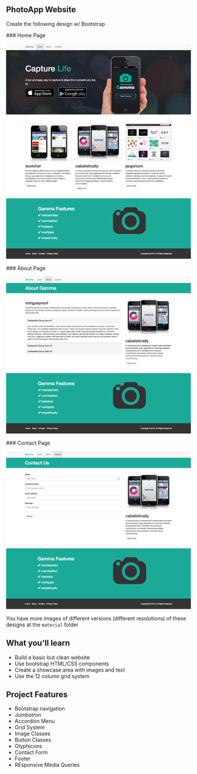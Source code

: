 ## PhotoApp Website

Create the following design w/ Bootstrap 

### Home Page 

![img/home-1400](img/home-1400.png)

### About Page 

![img/about-1400](img/about-1400.png)

### Contact Page 

![img/contact-1400](img/contact-1400.png)

You have more images of different versions (different resolutions) of these designs at the `material` folder

## What you'll learn

- Build a basic but clean website
- Use bootstrap HTML/CSS components
- Create a showcase area with images and text
- Use the 12 column grid system

## Project Features

- Bootstrap navigation
- Jumbotron
- Accordion Menu
- Grid System
- Image Classes
- Button Classes
- Glyphicons
- Contact Form
- Footer
- REsponsive Media Queries
